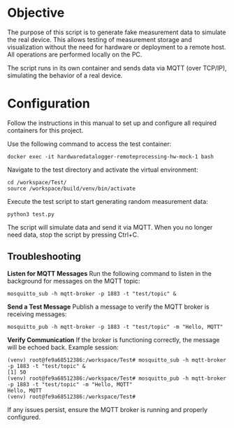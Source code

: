 # Objective

The purpose of this script is to generate fake measurement data to simulate the real device. This allows testing of measurement storage and visualization without the need for hardware or deployment to a remote host. All operations are performed locally on the PC.

The script runs in its own container and sends data via MQTT (over TCP/IP), simulating the behavior of a real device.

# Configuration

Follow the instructions in this manual to set up and configure all required containers for this project.

Use the following command to access the test container:

```
docker exec -it hardwaredatalogger-remoteprocessing-hw-mock-1 bash
```

Navigate to the test directory and activate the virtual environment:

```
cd /workspace/Test/
source /workspace/build/venv/bin/activate
```

Execute the test script to start generating random measurement data:

```
python3 test.py
```

The script will simulate data and send it via MQTT. When you no longer need data, stop the script by pressing Ctrl+C.

## Troubleshooting

**Listen for MQTT Messages**
Run the following command to listen in the background for messages on the MQTT topic:

```
mosquitto_sub -h mqtt-broker -p 1883 -t "test/topic" &
```

**Send a Test Message**
Publish a message to verify the MQTT broker is receiving messages:

```
mosquitto_pub -h mqtt-broker -p 1883 -t "test/topic" -m "Hello, MQTT"
```

**Verify Communication**
If the broker is functioning correctly, the message will be echoed back. Example session:

```
(venv) root@fe9a68512386:/workspace/Test# mosquitto_sub -h mqtt-broker -p 1883 -t "test/topic" &
[1] 50
(venv) root@fe9a68512386:/workspace/Test# mosquitto_pub -h mqtt-broker -p 1883 -t "test/topic" -m "Hello, MQTT"
Hello, MQTT
(venv) root@fe9a68512386:/workspace/Test#
```

If any issues persist, ensure the MQTT broker is running and properly configured.
